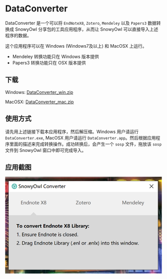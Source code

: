 # DataConverter
DataConverter 是一个可以将 `EndNoteX8`, `Zotero`, `Mendeley` 以及 `Papers3` 数据转换成 SnowyOwl 分享包的工具应用程序，从而让 SnowyOwl 可以直接导入上述程序的数据。

这个应用程序可以在 Windows (Windows7及以上) 和 MacOSX 上运行。

* Mendeley 转换功能只在 Windows 版本提供
* Papers3 转换功能只在 OSX 版本提供

## 下载
Windows: [DataConverter_win.zip](https://github.com/sushiguy-kk/DataConverter/releases/download/v1.0.1/DataConverter_win.zip)

MacOSX: [DataConverter_mac.zip](https://github.com/sushiguy-kk/DataConverter/releases/download/v1.0.1/DataConverter_mac.zip)


## 使用方式
请先用上述链接下载本应用程序，然后解压缩。Windows 用户请运行 `DataConverter.exe`, MacOSX 用户请运行 `DataConverter.app`。然后根据应用程序里面的描述来完成转换操作。成功转换后，会产生一个 `sosp` 文件，拖放该 `sosp` 文件到 SnowyOwl 窗口中即可完成导入。

## 应用截图
![截图](Screenshot.png?raw=true "截图")
